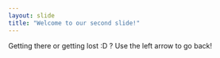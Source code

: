 ```yaml
---
layout: slide
title: "Welcome to our second slide!"
---
```

Getting there or getting lost :D ?
Use the left arrow to go back!
